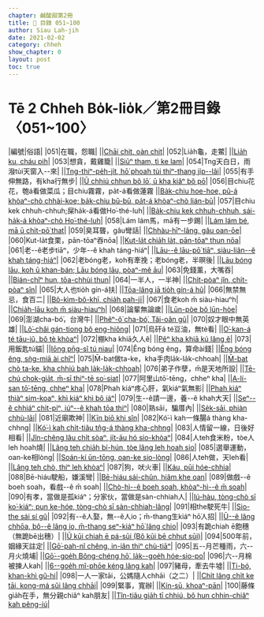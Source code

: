 ```yaml
---
chapter: 鹹酸甜第2冊
title: 📖 目錄 051~100
author: Siau Lah-jih
date: 2021-02-02
category: chheh
show_chapter: 0
layout: post
toc: true
---
```


# Tē 2 Chheh Bo̍k-lio̍k／第2冊目錄 〈051~100〉

|編號|俗語|
|051|在職，怨職|
||[Chāi chit, oàn chit](04-21.html)|
|052|Lia̍h龜，走鱉|
||[Lia̍h ku, cháu pih](04-22.html)|
|053|想貪，戴雞籠|
||[Siūⁿ tham, tì ke lam](04-23.html)|
|054|Tng天白日，雨潑tùi天窗入--來|
||[Tng-thiⁿ-pe̍h-ji̍t, hō͘ phoah tùi thiⁿ-thang ji̍p--lâi](04-24.html)|
|055|有手伸無路，有kha行無步|
||[Ū chhiú chhun bô lō͘, ū kha kiâⁿ bô pō͘](04-25.html)|
|056|目chiu花花，匏á看做菜瓜；目chiu霧霧，pa̍t-á看做蓮霧
||[Ba̍k-chiu hoe-hoe, pû-á khòaⁿ-chò chhài-koe; ba̍k-chiu bū-bū, pa̍t-á khòaⁿ-chò lián-bū](04-26.html)|
|057|目chiu kek chhuh-chhuh;屎ha̍k-á看做Ho͘-thé-luh|
||[Ba̍k-chiu kek chhuh-chhuh, sái-ha̍k-á khòaⁿ-chò Ho͘-thé-luh](04-27.html)|
|058|Lám lám馬，mā有一步踢|
||[Lám lám bé, mā ū chi̍t-pō͘ that](04-28.html)|
|059|臭耳聾，gâu彎話|
||[Chhàu-hīⁿ-lâng, gâu oan-ōe](04-29.html)|
|060|Kut-la̍t食栗，pān-tōaⁿ吞nōa|
||[Kut-la̍t chia̍h la̍t, pān-tōaⁿ thun nōa](04-30.html)|
|061|老--ê老步tiāⁿ，少年--ê khah táng-hiáⁿ|
||[Lāu--ê lāu-pō͘ tiāⁿ, siàu-liân--ê khah táng-hiáⁿ](05-01.html)|
|062|老bóng老，koh有牽挽；老bóng老，半暝後|
||[Lāu bóng lāu, koh ū khan-bán; Lāu bóng lāu, pòaⁿ-mê āu](05-02.html)|
|063|免錢薰，大嘴吞|
||[Bián-chîⁿ hun, tōa-chhùi thun](05-03.html)|
|064|一半人，一半神|
||[Chi̍t-pòaⁿ jîn, chi̍t-pòaⁿ sîn](05-04.html)|
|065|大人也tio̍h gín-á扶|
||[Tōa-lâng iā tio̍h gín-á hû](05-05.html)|
|066|無禁無忌，食百二|
||[Bô-kìm-bô-khī, chia̍h pah-jī](05-06.html)|
|067|食老koh m̄ siàu-hiauⁿh|
||[Chia̍h-lāu koh m̄ siàu-hiauⁿh](05-07.html)|
|068|論輩無論歲|
||[Lūn-pòe bô lūn-hòe](05-08.html)|
|069|澎湖cha-bó͘，台灣牛|
||[Phêⁿ-ô͘ cha-bó͘, Tâi-oân gû](05-09.html)|
|070|奴才眼中無英雄|
||[Lô͘-châi gán-tiong bô eng-hiông](05-10.html)|
|071|烏矸á té豆油，無tè看|
||[O͘-kan-á té tāu-iû, bô tè khòaⁿ](05-11.html)|
|072|棚kha khiā久人ê|
||[Pêⁿ kha khiā kú lâng ê](05-12.html)|
|073|用飯匙tú貓|
||[Iōng pn̄g-sî tú niau](05-13.html)|
|074|Êng bóng êng，算命ài錢|
||[Êng bóng êng, sǹg-miā ài chîⁿ](05-14.html)|
|075|M̄-bat做ta-ke，kha手肉la̍k-la̍k-chhoah|
||[M̄-bat chò ta-ke, kha chhiú bah la̍k-la̍k-chhoah](05-15.html)|
|076|弟子作孽，m̄是天地所設|
||[Tē-chú chok-gia̍t, m̄-sī thiⁿ-tē so͘-siat](05-16.html)|
|077|阿里山tō͘-tēng，chheⁿ kha|
||[A-lí-san tō͘-tēng, chheⁿ kha](05-17.html)|
|078|Phah kiáⁿ疼心肝，氣kiáⁿ氣無影|
||[Phah kiáⁿ thiàⁿ sim-koaⁿ, khì kiáⁿ khì bô iáⁿ](05-18.html)|
|079|生--ê請一邊，養--ê khah大天|
||[Seⁿ--ê chhiáⁿ chi̍t-piⁿ, iúⁿ--ê khah tōa thiⁿ](05-19.html)|
|080|熟sāi，騙厝內|
||[Se̍k-sāi, phiàn chhù-lāi](05-20.html)|
|081|近廟欺神|
||[Kīn biō khi sîn](05-21.html)|
|082|Kó͘-ì kah一條腸á thàng kha-chhng|
||[Kó͘-ì kah chi̍t-tiâu tn̂g-á thàng kha-chhng](05-22.html)|
|083|人情留一線，日後好相看|
||[Jîn-chêng lâu chi̍t sòaⁿ, ji̍t-āu hó sio-khòaⁿ](05-23.html)|
|084|人teh食米粉，tòe人leh hoah燒|
||[Lâng teh chia̍h bí-hún, tòe lâng leh hoah sio](05-24.html)|
|085|選舉運動，oan-ke相lòng|
||[Soán-kí ūn-tōng, oan-ke sio-lòng](05-25.html)|
|086|人teh做，天leh看|
||[Lâng teh chò, thiⁿ leh khòaⁿ](05-26.html)|
|087|狗，吠火車|
||[Káu, pūi hóe-chhia](05-27.html)|
|088|Bē-hiáu駛船，嫌溪彎|
||[Bē-hiáu sái-chûn, hiâm khe oan](05-28.html)|
|089|做戲--ê boeh soah，看戲--ê m̄ soah|
||[Chò-hì--ê boeh soah, khòaⁿ-hì--ê m̄ soah](05-29.html)|
|090|有孝，當做是孤kiáⁿ；分家伙，當做是sàn-chhiah人|
||[Iú-hàu, tòng-chò sī ko͘-kiáⁿ; pun ke-hóe, tòng-chò sī sàn-chhiah-lâng](05-30.html)|
|091|相the駛死牛|
||[Sio-the sái sí gû](06-01.html)|
|092|有--ê人娶，無--ê人io；m̄-thang生kiáⁿ hō͘人招|
||[Ū--ê lâng chhōa, bô--ê lâng io, m̄-thang seⁿ-kiáⁿ hō͘ lâng chio](06-02.html)|
|093|有跪chiah ē飽穗（無跪bē出穗）|
||[Ū kūi chiah ē pá-sūi (Bô kūi bē chhut sūi)](06-03.html)|
|094|500年前，姻緣天註定|
||[Gō͘-pah-nî chêng, in-iân thiⁿ chù-tiāⁿ](06-04.html)|
|095|五--月芒種雨，六--月火燒埔|
||[Gō͘--goe̍h Bông-chéng hō͘, la̍k--goe̍h hóe-sio-po͘](06-05.html)|
|096|六--月棉被揀人kah|
||[6--goe̍h mî-phōe kéng lâng kah](06-06.html)|
|097|豬母，牽去牛墟|
||[Ti-bó, khan-khì gû-hi](06-07.html)|
|098|一人一家tāi，公媽隨人chhāi（之二）|
||[Chi̍t lâng chi̍t ke tāi, kong-má sûi lâng chhāi](06-08.html)|
|099|緊事，寬辦|
||[Kín-sū, khoaⁿ-pān](06-09.html)|
|100|藤條gia̍h在手，無分親chiâⁿ kah朋友|
||[Tîn-tiâu gia̍h tī chhiú, bô hun chhin-chiâⁿ kah pêng-iú](06-10.html)|